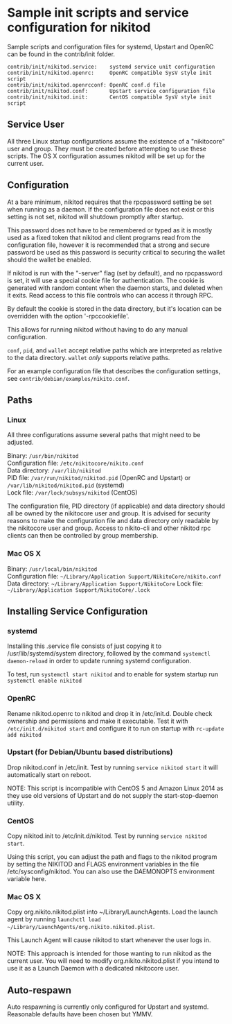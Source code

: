 Sample init scripts and service configuration for nikitod
==========================================================

Sample scripts and configuration files for systemd, Upstart and OpenRC
can be found in the contrib/init folder.

    contrib/init/nikitod.service:    systemd service unit configuration
    contrib/init/nikitod.openrc:     OpenRC compatible SysV style init script
    contrib/init/nikitod.openrcconf: OpenRC conf.d file
    contrib/init/nikitod.conf:       Upstart service configuration file
    contrib/init/nikitod.init:       CentOS compatible SysV style init script

Service User
---------------------------------

All three Linux startup configurations assume the existence of a "nikitocore" user
and group.  They must be created before attempting to use these scripts.
The OS X configuration assumes nikitod will be set up for the current user.

Configuration
---------------------------------

At a bare minimum, nikitod requires that the rpcpassword setting be set
when running as a daemon.  If the configuration file does not exist or this
setting is not set, nikitod will shutdown promptly after startup.

This password does not have to be remembered or typed as it is mostly used
as a fixed token that nikitod and client programs read from the configuration
file, however it is recommended that a strong and secure password be used
as this password is security critical to securing the wallet should the
wallet be enabled.

If nikitod is run with the "-server" flag (set by default), and no rpcpassword is set,
it will use a special cookie file for authentication. The cookie is generated with random
content when the daemon starts, and deleted when it exits. Read access to this file
controls who can access it through RPC.

By default the cookie is stored in the data directory, but it's location can be overridden
with the option '-rpccookiefile'.

This allows for running nikitod without having to do any manual configuration.

`conf`, `pid`, and `wallet` accept relative paths which are interpreted as
relative to the data directory. `wallet` *only* supports relative paths.

For an example configuration file that describes the configuration settings,
see `contrib/debian/examples/nikito.conf`.

Paths
---------------------------------

### Linux

All three configurations assume several paths that might need to be adjusted.

Binary:              `/usr/bin/nikitod`  
Configuration file:  `/etc/nikitocore/nikito.conf`  
Data directory:      `/var/lib/nikitod`  
PID file:            `/var/run/nikitod/nikitod.pid` (OpenRC and Upstart) or `/var/lib/nikitod/nikitod.pid` (systemd)  
Lock file:           `/var/lock/subsys/nikitod` (CentOS)  

The configuration file, PID directory (if applicable) and data directory
should all be owned by the nikitocore user and group.  It is advised for security
reasons to make the configuration file and data directory only readable by the
nikitocore user and group.  Access to nikito-cli and other nikitod rpc clients
can then be controlled by group membership.

### Mac OS X

Binary:              `/usr/local/bin/nikitod`  
Configuration file:  `~/Library/Application Support/NikitoCore/nikito.conf`  
Data directory:      `~/Library/Application Support/NikitoCore`
Lock file:           `~/Library/Application Support/NikitoCore/.lock`

Installing Service Configuration
-----------------------------------

### systemd

Installing this .service file consists of just copying it to
/usr/lib/systemd/system directory, followed by the command
`systemctl daemon-reload` in order to update running systemd configuration.

To test, run `systemctl start nikitod` and to enable for system startup run
`systemctl enable nikitod`

### OpenRC

Rename nikitod.openrc to nikitod and drop it in /etc/init.d.  Double
check ownership and permissions and make it executable.  Test it with
`/etc/init.d/nikitod start` and configure it to run on startup with
`rc-update add nikitod`

### Upstart (for Debian/Ubuntu based distributions)

Drop nikitod.conf in /etc/init.  Test by running `service nikitod start`
it will automatically start on reboot.

NOTE: This script is incompatible with CentOS 5 and Amazon Linux 2014 as they
use old versions of Upstart and do not supply the start-stop-daemon utility.

### CentOS

Copy nikitod.init to /etc/init.d/nikitod. Test by running `service nikitod start`.

Using this script, you can adjust the path and flags to the nikitod program by
setting the NIKITOD and FLAGS environment variables in the file
/etc/sysconfig/nikitod. You can also use the DAEMONOPTS environment variable here.

### Mac OS X

Copy org.nikito.nikitod.plist into ~/Library/LaunchAgents. Load the launch agent by
running `launchctl load ~/Library/LaunchAgents/org.nikito.nikitod.plist`.

This Launch Agent will cause nikitod to start whenever the user logs in.

NOTE: This approach is intended for those wanting to run nikitod as the current user.
You will need to modify org.nikito.nikitod.plist if you intend to use it as a
Launch Daemon with a dedicated nikitocore user.

Auto-respawn
-----------------------------------

Auto respawning is currently only configured for Upstart and systemd.
Reasonable defaults have been chosen but YMMV.
